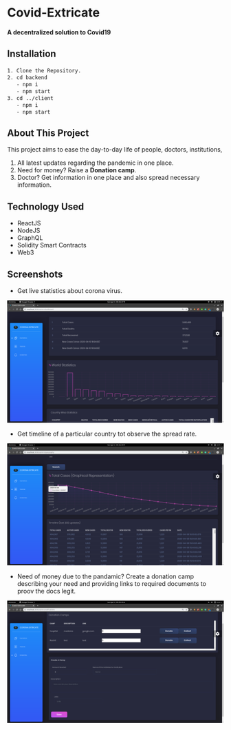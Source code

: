 #                                              Covid-Extricate
####                                 A decentralized solution to Covid19

##  Installation
```
1. Clone the Repository.
2. cd backend
   - npm i
   - npm start
3. cd ../client
   - npm i 
   - npm start
```  
## About This Project
This project aims to ease the day-to-day life of people, doctors, institutions, 
1. All latest updates regarding the pandemic in one place.
2. Need for money? Raise a **Donation camp**.
3. Doctor? Get information in one place and also spread necessary information.

## Technology Used
* ReactJS
* NodeJS
* GraphQL
* Solidity Smart Contracts
* Web3

## Screenshots

* Get live statistics about corona virus.

![](GithubImages/3.png)


* Get timeline of a particular country tot observe the spread rate.

![](GithubImages/2.png)


* Need of money due to the pandamic? Create a donation camp describing your need and providing links to required  documents to proov the docs legit.

![](GithubImages/1.png)
